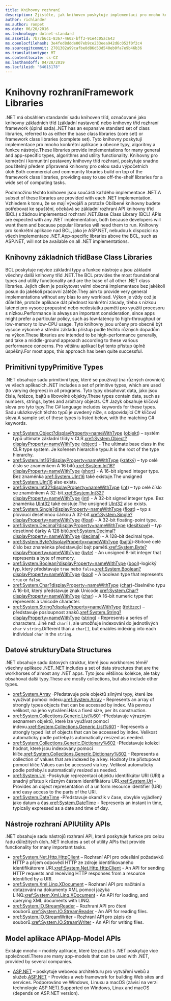 ```yaml
---
title: Knihovny rozhraní
description: Zjistěte, jak knihoven poskytuje implementaci pro mnoho konkrétní aplikace a obecné typy, algoritmy a funkce nástroj.
author: richlander
ms.author: ronpet
ms.date: 06/20/2016
ms.technology: dotnet-standard
ms.assetid: 7b77b6c1-8367-4602-bff3-91e4c05ac643
ms.openlocfilehash: 3e4fed8ddde007eb9ce233eea942d6c052f0f2c4
ms.sourcegitcommit: 2701302a99cafbe0d86d53d540eb0fa7e9b46b36
ms.translationtype: MT
ms.contentlocale: cs-CZ
ms.lasthandoff: 04/28/2019
ms.locfileid: "64615178"
---
```

# <a name="framework-libraries"></a><span data-ttu-id="1dcc4-103">Knihovny rozhraní</span><span class="sxs-lookup"><span data-stu-id="1dcc4-103">Framework Libraries</span></span>

<span data-ttu-id="1dcc4-104">.NET má obsáhlém standardní sadu knihoven tříd, označované jako knihovny základních tříd (základní nastavení) nebo knihovny tříd rozhraní framework (úplná sada).</span><span class="sxs-lookup"><span data-stu-id="1dcc4-104">.NET has an expansive standard set of class libraries, referred to as either the base class libraries (core set) or framework class libraries (complete set).</span></span> <span data-ttu-id="1dcc4-105">Tyto knihovny poskytují implementace pro mnoho konkrétní aplikace a obecné typy, algoritmy a funkce nástroje.</span><span class="sxs-lookup"><span data-stu-id="1dcc4-105">These libraries provide implementations for many general and app-specific types, algorithms and utility functionality.</span></span> <span data-ttu-id="1dcc4-106">Knihovny pro komerční i komunitní postaveny knihovny tříd rozhraní, poskytuje snadno použitelný předem připravená knihovny pro celou sadu výpočetních úloh.</span><span class="sxs-lookup"><span data-stu-id="1dcc4-106">Both commercial and community libraries build on top of the framework class libraries, providing easy to use off-the-shelf libraries for a wide set of computing tasks.</span></span>

<span data-ttu-id="1dcc4-107">Podmnožinu těchto knihoven jsou součástí každého implementace .NET.</span><span class="sxs-lookup"><span data-stu-id="1dcc4-107">A subset of these libraries are provided with each .NET implementation.</span></span> <span data-ttu-id="1dcc4-108">Vzhledem k tomu, že se mají vývojáři a protože Oblíbené knihovny budete potřebovat ke spuštění, očekává se základní rozhraní API knihovny tříd (BCL) s žádnou implementaci rozhraní .NET.</span><span class="sxs-lookup"><span data-stu-id="1dcc4-108">Base Class Library (BCL) APIs are expected with any .NET implementation, both because developers will want them and because popular libraries will need them to run.</span></span> <span data-ttu-id="1dcc4-109">Knihovny pro konkrétní aplikace nad BCL, jako je ASP.NET, nebudou k dispozici na všech implementace .NET.</span><span class="sxs-lookup"><span data-stu-id="1dcc4-109">App-specific libraries above the BCL, such as ASP.NET, will not be available on all .NET implementations.</span></span>

## <a name="base-class-libraries"></a><span data-ttu-id="1dcc4-110">Knihovny základních tříd</span><span class="sxs-lookup"><span data-stu-id="1dcc4-110">Base Class Libraries</span></span>

<span data-ttu-id="1dcc4-111">BCL poskytuje nejvíce základní typy a funkce nástroje a jsou základní všechny další knihovny tříd .NET.</span><span class="sxs-lookup"><span data-stu-id="1dcc4-111">The BCL provides the most foundational types and utility functionality and are the base of all other .NET class libraries.</span></span> <span data-ttu-id="1dcc4-112">Jejich cílem je poskytovat velmi obecná implementace bez jakékoli posun do jakékoli pracovní zátěže.</span><span class="sxs-lookup"><span data-stu-id="1dcc4-112">They aim to provide very general implementations without any bias to any workload.</span></span> <span data-ttu-id="1dcc4-113">Výkon je vždy což je důležité, protože aplikace dát přednost konkrétní zásady, třeba s nízkou latencí pro vysoce propustné nebo nedostatku paměti pro využití procesoru s nízkou.</span><span class="sxs-lookup"><span data-stu-id="1dcc4-113">Performance is always an important consideration, since apps might prefer a particular policy, such as low-latency to high-throughput or low-memory to low-CPU usage.</span></span> <span data-ttu-id="1dcc4-114">Tyto knihovny jsou určeny pro obecně být vysoce výkonné a střední základu přístup podle těchto různých dopadům na výkon.</span><span class="sxs-lookup"><span data-stu-id="1dcc4-114">These libraries are intended to be high-performance generally, and take a middle-ground approach according to these various performance concerns.</span></span> <span data-ttu-id="1dcc4-115">Pro většinu aplikací byl tento přístup úplně úspěšný.</span><span class="sxs-lookup"><span data-stu-id="1dcc4-115">For most apps, this approach has been quite successful.</span></span>

## <a name="primitive-types"></a><span data-ttu-id="1dcc4-116">Primitivní typy</span><span class="sxs-lookup"><span data-stu-id="1dcc4-116">Primitive Types</span></span>

<span data-ttu-id="1dcc4-117">.NET obsahuje sadu primitivní typy, které se používají (na různých úrovních) ve všech aplikacích.</span><span class="sxs-lookup"><span data-stu-id="1dcc4-117">.NET includes a set of primitive types, which are used (to varying degrees) in all programs.</span></span> <span data-ttu-id="1dcc4-118">Tyto typy obsahovat data, jako jsou čísla, řetězce, bajtů a libovolné objekty.</span><span class="sxs-lookup"><span data-stu-id="1dcc4-118">These types contain data, such as numbers, strings, bytes and arbitrary objects.</span></span> <span data-ttu-id="1dcc4-119">C# Jazyk obsahuje klíčová slova pro tyto typy.</span><span class="sxs-lookup"><span data-stu-id="1dcc4-119">The C# language includes keywords for these types.</span></span> <span data-ttu-id="1dcc4-120">Sadu ukázkových těchto typů je uvedený níže, s odpovídající C# klíčová slova.</span><span class="sxs-lookup"><span data-stu-id="1dcc4-120">A sample set of these types is listed below, with the matching C# keywords.</span></span>

* <span data-ttu-id="1dcc4-121"><xref:System.Object?displayProperty=nameWithType> ([objekt](../csharp/language-reference/keywords/object.md)) – systém typů ultimate základní třídy v CLR.</span><span class="sxs-lookup"><span data-stu-id="1dcc4-121"><xref:System.Object?displayProperty=nameWithType> ([object](../csharp/language-reference/keywords/object.md)) - The ultimate base class in the CLR type system.</span></span> <span data-ttu-id="1dcc4-122">Je kořenem hierarchie typu.</span><span class="sxs-lookup"><span data-stu-id="1dcc4-122">It is the root of the type hierarchy.</span></span>
* <span data-ttu-id="1dcc4-123"><xref:System.Int16?displayProperty=nameWithType> ([krátký](../csharp/language-reference/keywords/short.md)) – typ celé číslo se znaménkem A 16 bitů.</span><span class="sxs-lookup"><span data-stu-id="1dcc4-123"><xref:System.Int16?displayProperty=nameWithType> ([short](../csharp/language-reference/keywords/short.md)) - A 16-bit signed integer type.</span></span> <span data-ttu-id="1dcc4-124">Bez znaménka <xref:System.UInt16> také existuje.</span><span class="sxs-lookup"><span data-stu-id="1dcc4-124">The unsigned <xref:System.UInt16> also exists.</span></span>
* <span data-ttu-id="1dcc4-125"><xref:System.Int32?displayProperty=nameWithType> ([int](../csharp/language-reference/keywords/int.md)) – typ celé číslo se znaménkem A 32-bit.</span><span class="sxs-lookup"><span data-stu-id="1dcc4-125"><xref:System.Int32?displayProperty=nameWithType> ([int](../csharp/language-reference/keywords/int.md)) - A 32-bit signed integer type.</span></span> <span data-ttu-id="1dcc4-126">Bez znaménka [UInt32](../csharp/language-reference/keywords/uint.md) také existuje.</span><span class="sxs-lookup"><span data-stu-id="1dcc4-126">The unsigned [UInt32](../csharp/language-reference/keywords/uint.md) also exists.</span></span>
* <span data-ttu-id="1dcc4-127"><xref:System.Single?displayProperty=nameWithType> ([float](../csharp/language-reference/keywords/float.md)) – typ s plovoucí desetinnou čárkou A 32-bit.</span><span class="sxs-lookup"><span data-stu-id="1dcc4-127"><xref:System.Single?displayProperty=nameWithType> ([float](../csharp/language-reference/keywords/float.md)) - A 32-bit floating-point type.</span></span>
* <span data-ttu-id="1dcc4-128"><xref:System.Decimal?displayProperty=nameWithType> ([desítkové](../csharp/language-reference/keywords/decimal.md)) – typ desetinné čárky A 128 bitů.</span><span class="sxs-lookup"><span data-stu-id="1dcc4-128"><xref:System.Decimal?displayProperty=nameWithType> ([decimal](../csharp/language-reference/keywords/decimal.md)) - A 128-bit decimal type.</span></span>
* <span data-ttu-id="1dcc4-129"><xref:System.Byte?displayProperty=nameWithType> ([bajtů](../csharp/language-reference/keywords/byte.md))-8bitové celé číslo bez znaménka představující bajt paměti.</span><span class="sxs-lookup"><span data-stu-id="1dcc4-129"><xref:System.Byte?displayProperty=nameWithType> ([byte](../csharp/language-reference/keywords/byte.md)) - An unsigned 8-bit integer that represents a byte of memory.</span></span>
* <span data-ttu-id="1dcc4-130"><xref:System.Boolean?displayProperty=nameWithType> ([bool](../csharp/language-reference/keywords/bool.md))-logický typ, který představuje `true` nebo `false`.</span><span class="sxs-lookup"><span data-stu-id="1dcc4-130"><xref:System.Boolean?displayProperty=nameWithType> ([bool](../csharp/language-reference/keywords/bool.md)) - A boolean type that represents `true` or `false`.</span></span>
* <span data-ttu-id="1dcc4-131"><xref:System.Char?displayProperty=nameWithType> ([char](../csharp/language-reference/keywords/char.md))-číselného typu A 16-bit, který představuje znak Unicode.</span><span class="sxs-lookup"><span data-stu-id="1dcc4-131"><xref:System.Char?displayProperty=nameWithType> ([char](../csharp/language-reference/keywords/char.md)) - A 16-bit numeric type that represents a Unicode character.</span></span>
* <span data-ttu-id="1dcc4-132"><xref:System.String?displayProperty=nameWithType> ([řetězec](../csharp/language-reference/keywords/string.md)) – představuje posloupnost znaků.</span><span class="sxs-lookup"><span data-stu-id="1dcc4-132"><xref:System.String?displayProperty=nameWithType> ([string](../csharp/language-reference/keywords/string.md)) - Represents a series of characters.</span></span> <span data-ttu-id="1dcc4-133">Jiné než `char[]`, ale umožňuje indexování do jednotlivých `char` v `string`.</span><span class="sxs-lookup"><span data-stu-id="1dcc4-133">Different than a `char[]`, but enables indexing into each individual `char` in the `string`.</span></span>

## <a name="data-structures"></a><span data-ttu-id="1dcc4-134">Datové struktury</span><span class="sxs-lookup"><span data-stu-id="1dcc4-134">Data Structures</span></span>

<span data-ttu-id="1dcc4-135">.NET obsahuje sadu datových struktur, které jsou workhorses téměř všechny aplikace .NET.</span><span class="sxs-lookup"><span data-stu-id="1dcc4-135">.NET includes a set of data structures that are the workhorses of almost any .NET apps.</span></span> <span data-ttu-id="1dcc4-136">Tyto jsou většinou kolekce, ale taky obsahovat další typy.</span><span class="sxs-lookup"><span data-stu-id="1dcc4-136">These are mostly collections, but also include other types.</span></span>

* <span data-ttu-id="1dcc4-137"><xref:System.Array> -Představuje pole objektů silnými typy, které lze využívat pomocí indexu.</span><span class="sxs-lookup"><span data-stu-id="1dcc4-137"><xref:System.Array> - Represents an array of strongly types objects that can be accessed by index.</span></span> <span data-ttu-id="1dcc4-138">Má pevnou velikost, na jeho vytváření.</span><span class="sxs-lookup"><span data-stu-id="1dcc4-138">Has a fixed size, per its construction.</span></span>
* <span data-ttu-id="1dcc4-139"><xref:System.Collections.Generic.List%601> -Představuje výrazným seznamem objektů, které lze využívat pomocí indexu.</span><span class="sxs-lookup"><span data-stu-id="1dcc4-139"><xref:System.Collections.Generic.List%601> - Represents a strongly typed list of objects that can be accessed by index.</span></span> <span data-ttu-id="1dcc4-140">Velikost automaticky podle potřeby.</span><span class="sxs-lookup"><span data-stu-id="1dcc4-140">Is automatically resized as needed.</span></span>
* <span data-ttu-id="1dcc4-141"><xref:System.Collections.Generic.Dictionary%602> -Představuje kolekci hodnot, které jsou indexovány pomocí klíče.</span><span class="sxs-lookup"><span data-stu-id="1dcc4-141"><xref:System.Collections.Generic.Dictionary%602> - Represents a collection of values that are indexed by a key.</span></span> <span data-ttu-id="1dcc4-142">Hodnoty lze přistupovat pomocí klíče.</span><span class="sxs-lookup"><span data-stu-id="1dcc4-142">Values can be accessed via key.</span></span> <span data-ttu-id="1dcc4-143">Velikost automaticky podle potřeby.</span><span class="sxs-lookup"><span data-stu-id="1dcc4-143">Is automatically resized as needed.</span></span>
* <span data-ttu-id="1dcc4-144"><xref:System.Uri> -Poskytuje reprezentaci objektu identifikátor URI (URI) a snadný přístup k různým částem identifikátoru URI.</span><span class="sxs-lookup"><span data-stu-id="1dcc4-144"><xref:System.Uri> - Provides an object representation of a uniform resource identifier (URI) and easy access to the parts of the URI.</span></span>
* <span data-ttu-id="1dcc4-145"><xref:System.DateTime> -Představuje okamžik v čase, obvykle vyjádřený jako datum a čas.</span><span class="sxs-lookup"><span data-stu-id="1dcc4-145"><xref:System.DateTime> - Represents an instant in time, typically expressed as a date and time of day.</span></span>

## <a name="utility-apis"></a><span data-ttu-id="1dcc4-146">Nástroje rozhraní API</span><span class="sxs-lookup"><span data-stu-id="1dcc4-146">Utility APIs</span></span>

<span data-ttu-id="1dcc4-147">.NET obsahuje sadu nástrojů rozhraní API, která poskytuje funkce pro celou řadu důležitých úloh.</span><span class="sxs-lookup"><span data-stu-id="1dcc4-147">.NET includes a set of utility APIs that provide functionality for many important tasks.</span></span>

* <span data-ttu-id="1dcc4-148"><xref:System.Net.Http.HttpClient> – Rozhraní API pro odesílání požadavků HTTP a příjem odpovědí HTTP ze zdroje identifikovaného identifikátorem URI.</span><span class="sxs-lookup"><span data-stu-id="1dcc4-148"><xref:System.Net.Http.HttpClient> - An API for sending HTTP requests and receiving HTTP responses from a resource identified by a URI.</span></span>
* <span data-ttu-id="1dcc4-149"><xref:System.Xml.Linq.XDocument> – Rozhraní API pro načítání a dotazování na dokumenty XML pomocí jazyka LINQ.</span><span class="sxs-lookup"><span data-stu-id="1dcc4-149"><xref:System.Xml.Linq.XDocument> - An API for loading, and querying XML documents with LINQ.</span></span>
* <span data-ttu-id="1dcc4-150"><xref:System.IO.StreamReader> – Rozhraní API pro čtení souborů.</span><span class="sxs-lookup"><span data-stu-id="1dcc4-150"><xref:System.IO.StreamReader> - An API for reading files.</span></span> 
* <span data-ttu-id="1dcc4-151"><xref:System.IO.StreamWriter> – Rozhraní API pro zápis do souborů.</span><span class="sxs-lookup"><span data-stu-id="1dcc4-151"><xref:System.IO.StreamWriter> - An API for writing files.</span></span>

## <a name="app-model-apis"></a><span data-ttu-id="1dcc4-152">Model aplikace API</span><span class="sxs-lookup"><span data-stu-id="1dcc4-152">App-Model APIs</span></span>

<span data-ttu-id="1dcc4-153">Existuje mnoho – modely aplikace, které lze použít s .NET poskytuje více společností.</span><span class="sxs-lookup"><span data-stu-id="1dcc4-153">There are many app-models that can be used with .NET, provided by several companies.</span></span>

* <span data-ttu-id="1dcc4-154">[ASP.NET](https://www.asp.net) – poskytuje webovou architekturu pro vytváření webů a služeb.</span><span class="sxs-lookup"><span data-stu-id="1dcc4-154">[ASP.NET](https://www.asp.net) - Provides a web framework for building Web sites and services.</span></span> <span data-ttu-id="1dcc4-155">Podporováno ve Windows, Linuxu a macOS (závisí na verzi technologie ASP.NET).</span><span class="sxs-lookup"><span data-stu-id="1dcc4-155">Supported on Windows, Linux and macOS (depends on ASP.NET version).</span></span>
